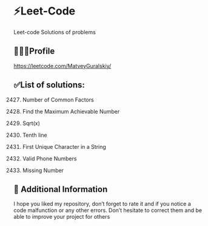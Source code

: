 # ⚡Leet-Code
Leet-code Solutions of problems

## 👨🏻‍💻Profile
https://leetcode.com/MatveyGuralskiy/

## ✅List of solutions:
2427. Number of Common Factors

2769. Find the Maximum Achievable Number

69. Sqrt(x)

195. Tenth line

387. First Unique Character in a String

193. Valid Phone Numbers

268. Missing Number


## 📢 Additional Information
I hope you liked my repository, don’t forget to rate it and if you notice a code malfunction or any other errors.
Don’t hesitate to correct them and be able to improve your project for others
